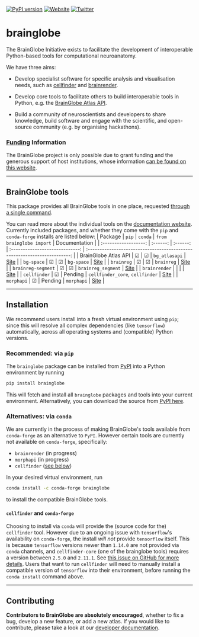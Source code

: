 [![PyPI version](https://badge.fury.io/py/brainglobe.svg)](https://badge.fury.io/py/brainglobe)
[![Website](https://img.shields.io/website?up_message=online&url=https%3A%2F%2Fbrainglobe.info)](https://brainglobe.info)
[![Twitter](https://img.shields.io/twitter/follow/brain_globe?style=social)](https://twitter.com/brain_globe)

# brainglobe

The BrainGlobe Initiative exists to facilitate the development of interoperable
Python-based tools for computational neuroanatomy.

We have three aims:

- Develop specialist software for specific analysis and visualisation needs,
  such as [cellfinder](https://github.com/brainglobe/cellfinder) and
  [brainrender](https://github.com/brainglobe/brainrender).

- Develop core tools to facilitate others to build interoperable tools in Python, e.g. the
  [BrainGlobe Atlas API](https://github.com/brainglobe/bg-atlasapi).

- Build a community of neuroscientists and developers to share knowledge, build software and engage
  with the scientific, and open-source community (e.g. by organising hackathons).

### [**Funding**](https://brainglobe.info/funders.html#funders) Information

The BrainGlobe project is only possible due to grant funding and the generous support of host institutions, whose information [can be found on this website](https://brainglobe.info/funders.html#funders).

---

## BrainGlobe tools

This package provides all BrainGlobe tools in one place, requested [through a single command](#installation).

You can read more about the individual tools on the [documentation website](https://brainglobe.info/documentation/index.html).
Currently included packages, and whether they come with the `pip` and `conda-forge` installs are listed below:
|       Package        |  `pip`   | `conda`  |    `from brainglobe import`     |                               Documentation                               |
| :------------------: | :------: | :------: | :-----------------------------: | :-----------------------------------------------------------------------: |
| BrainGlobe Atlas API | &#x2611; | &#x2611; |          `bg_atlasapi`          |   [Site](https://brainglobe.info/documentation/bg-atlasapi/index.html)    |
|      `bg-space`      | &#x2611; | &#x2611; |           `bg-space`            |     [Site](https://brainglobe.info/documentation/bg-space/index.html)     |
|      `brainreg`      | &#x2611; | &#x2611; |           `brainreg`            |     [Site](https://brainglobe.info/documentation/brainreg/index.html)     |
|  `brainreg-segment`  | &#x2611; | &#x2611; |       `brainreg_segment`        | [Site](https://brainglobe.info/documentation/brainreg-segment/index.html) |
|    `brainrender`     |          |          |                                 |   [Site](https://brainglobe.info/documentation/brainrender/index.html)    |
|     `cellfinder`     | &#x2611; | Pending  | `cellfinder_core`, `cellfinder` |    [Site](https://brainglobe.info/documentation/cellfinder/index.html)    |
|      `morphapi`      | &#x2611; | Pending  |           `morphapi`            |     [Site](https://brainglobe.info/documentation/morphapi/index.html)     |

---

## Installation

We recommend users install into a fresh virtual environment using `pip`; since this will resolve all complex dependencies (like `tensorflow`) automatically, across all operating systems and (compatible) Python versions.

### **Recommended**: via `pip`
The `brainglobe` package can be installed from [PyPI](https://pypi.org/project/brainglobe/) into a Python environment by running
```sh
pip install brainglobe
```
This will fetch and install all `brainglobe` packages and tools into your current environment.
Alternatively, you can download the source from [PyPI here](https://pypi.org/project/brainglobe/#files).

### **Alternatives**: via `conda`
We are currently in the process of making BrainGlobe's tools available from `conda-forge` as an alternative to `PyPI`.
However certain tools are currently not available on `conda-forge`, specifically:
- `brainrender` (in progress)
- `morphapi` (in progress)
- `cellfinder` ([see below](#cellfinder-and-conda-forge))

In your desired virtual environment, run
```sh
conda install -c conda-forge brainglobe
```
to install the compatible BrainGlobe tools.

#### **`cellfinder` and `conda-forge`**

Choosing to install via `conda` will provide the (source code for the) `cellfinder` tool.
However due to an ongoing issue with `tensorflow`'s availability on `conda-forge`, the install _will not_ provide `tensorflow` itself.
This is because `tensorflow` versions newer than `1.14.0` are not provided via `conda` channels, and `cellfinder-core` (one of the brainglobe tools) requires a version between `2.5.0` and `2.11.1`.
See [this issue on GitHub for more details](https://github.com/conda-forge/cellfinder-core-feedstock/issues/13).
Users that want to run `cellfinder` will need to manually install a compatible version of `tensorflow` into their environment, before running the `conda install` command above.

---

## Contributing

**Contributors to BrainGlobe are absolutely encouraged**, whether to fix a bug, develop a new feature, or add a new atlas.
If you would like to contribute, please take a look at our [developer documentation](https://brainglobe.info/developers/index.html).
